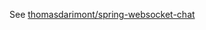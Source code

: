 See [thomasdarimont/spring-websocket-chat](https://github.com/thomasdarimont/spring-websocket-chat/tree/demo/springio18)
